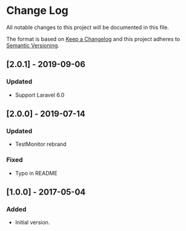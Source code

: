 # Change Log
All notable changes to this project will be documented in this file.

The format is based on [Keep a Changelog](http://keepachangelog.com/)
and this project adheres to [Semantic Versioning](http://semver.org/).

## [2.0.1] - 2019-09-06
### Updated
- Support Laravel 6.0

## [2.0.0] - 2019-07-14
### Updated
- TestMonitor rebrand

### Fixed
- Typo in README

## [1.0.0] - 2017-05-04
### Added
- Initial version.
